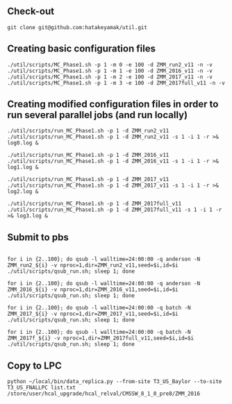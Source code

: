 
Check-out
------------------------------
```
git clone git@github.com:hatakeyamak/util.git
```

Creating basic configuration files
------------------------------
```
./util/scripts/MC_Phase1.sh -p 1 -m 0 -e 100 -d ZMM_run2_v11 -n -v
./util/scripts/MC_Phase1.sh -p 1 -m 1 -e 100 -d ZMM_2016_v11 -n -v
./util/scripts/MC_Phase1.sh -p 1 -m 2 -e 100 -d ZMM_2017_v11 -n -v
./util/scripts/MC_Phase1.sh -p 1 -m 3 -e 100 -d ZMM_2017full_v11 -n -v
```

Creating modified configuration files in order to run several parallel jobs (and run locally)
---------------------------------------------------------------------------------------------
```
./util/scripts/run_MC_Phase1.sh -p 1 -d ZMM_run2_v11
./util/scripts/run_MC_Phase1.sh -p 1 -d ZMM_run2_v11 -s 1 -i 1 -r >& log0.log &

./util/scripts/run_MC_Phase1.sh -p 1 -d ZMM_2016_v11
./util/scripts/run_MC_Phase1.sh -p 1 -d ZMM_2016_v11 -s 1 -i 1 -r >& log1.log &

./util/scripts/run_MC_Phase1.sh -p 1 -d ZMM_2017_v11
./util/scripts/run_MC_Phase1.sh -p 1 -d ZMM_2017_v11 -s 1 -i 1 -r >& log2.log &

./util/scripts/run_MC_Phase1.sh -p 1 -d ZMM_2017full_v11
./util/scripts/run_MC_Phase1.sh -p 1 -d ZMM_2017full_v11 -s 1 -i 1 -r >& log3.log &
```

Submit to pbs
-------------
```

for i in {2..100}; do qsub -l walltime=24:00:00 -q anderson -N ZMM_run2_${i} -v nproc=1,dir=ZMM_run2_v11,seed=$i,id=$i ./util/scripts/qsub_run.sh; sleep 1; done

for i in {2..100}; do qsub -l walltime=24:00:00 -q anderson -N ZMM_2016_${i} -v nproc=1,dir=ZMM_2016_v11,seed=$i,id=$i ./util/scripts/qsub_run.sh; sleep 1; done

for i in {2..100}; do qsub -l walltime=24:00:00 -q batch -N ZMM_2017_${i} -v nproc=1,dir=ZMM_2017_v11,seed=$i,id=$i ./util/scripts/qsub_run.sh; sleep 1; done

for i in {2..100}; do qsub -l walltime=24:00:00 -q batch -N ZMM_2017f_${i} -v nproc=1,dir=ZMM_2017full_v11,seed=$i,id=$i ./util/scripts/qsub_run.sh; sleep 1; done
```

Copy to LPC
-----------
```
python ~/local/bin/data_replica.py --from-site T3_US_Baylor --to-site T3_US_FNALLPC list.txt /store/user/hcal_upgrade/hcal_relval/CMSSW_8_1_0_pre8/ZMM_2016
```

